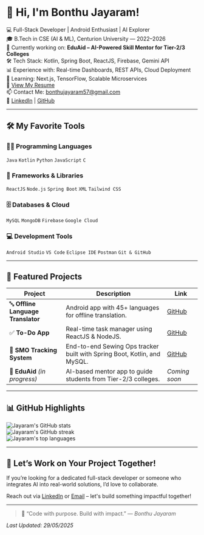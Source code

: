 # 👋 Hi, I'm Bonthu Jayaram!

💻 Full-Stack Developer | Android Enthusiast | AI Explorer  
🎓 B.Tech in CSE (AI & ML), Centurion University — 2022–2026  
🚀 Currently working on: **EduAid – AI-Powered Skill Mentor for Tier-2/3 Colleges**  
🛠️ Tech Stack: Kotlin, Spring Boot, ReactJS, Firebase, Gemini API  
📊 Experience with: Real-time Dashboards, REST APIs, Cloud Deployment  
🌱 Learning: Next.js, TensorFlow, Scalable Microservices  
📄 [View My Resume](https://drive.google.com/your-resume-link-here)  
📫 Contact Me: [bonthujayaram57@gmail.com](mailto:bonthujayaram57@gmail.com)  
🔗 [LinkedIn](https://www.linkedin.com/in/jayaram-bonthu-800003255/) | [GitHub](https://github.com/Bonthujayaram)

---

## 🛠️ My Favorite Tools

### 👨‍💻 Programming Languages  
`Java` `Kotlin` `Python` `JavaScript` `C`

### 🧰 Frameworks & Libraries  
`ReactJS` `Node.js` `Spring Boot` `XML` `Tailwind CSS`

### 🗄️ Databases & Cloud  
`MySQL` `MongoDB` `Firebase` `Google Cloud`

### 💻 Development Tools  
`Android Studio` `VS Code` `Eclipse IDE` `Postman` `Git & GitHub`

---

## 🚀 Featured Projects

| Project | Description | Link |
|--------|-------------|------|
| 🔤 **Offline Language Translator** | Android app with 45+ languages for offline translation. | [GitHub](https://github.com/Bonthujayaram/Offline-Languge-Translator-android-app) |
| ✅ **To-Do App** | Real-time task manager using ReactJS & NodeJS. | [GitHub](https://github.com/Bonthujayaram/ToDo-App) |
| 🧵 **SMO Tracking System** | End-to-end Sewing Ops tracker built with Spring Boot, Kotlin, and MySQL. | [GitHub](https://github.com/Bonthujayaram/SMO-Tracking-System) |
| 🧠 **EduAid** *(in progress)* | AI-based mentor app to guide students from Tier-2/3 colleges. | *Coming soon* |

---

## 📊 GitHub Highlights

![Jayaram's GitHub stats](https://github-readme-stats.vercel.app/api?username=Bonthujayaram&show_icons=true&theme=tokyonight)  
![Jayaram's GitHub streak](https://github-readme-streak-stats.herokuapp.com?user=Bonthujayaram&theme=tokyonight)  
![Jayaram's top languages](https://github-readme-stats.vercel.app/api/top-langs/?username=Bonthujayaram&layout=compact&theme=tokyonight)

---

## 🤝 Let’s Work on Your Project Together!

If you’re looking for a dedicated full-stack developer or someone who integrates AI into real-world solutions, I’d love to collaborate.  

Reach out via [LinkedIn](https://www.linkedin.com/in/jayaram-bonthu-800003255/) or [Email](mailto:bonthujayaram57@gmail.com) – let's build something impactful together!

---

> 🧠 “Code with purpose. Build with impact.” — *Bonthu Jayaram*  

_Last Updated: 29/05/2025_
